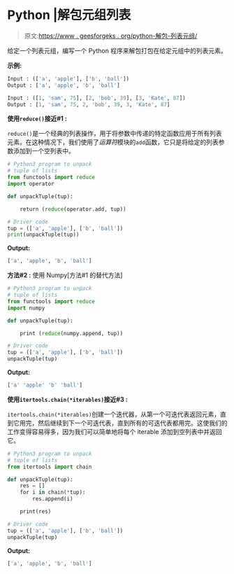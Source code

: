 # Python |解包元组列表

> 原文:[https://www . geesforgeks . org/python-解包-列表元组/](https://www.geeksforgeeks.org/python-unpacking-tuple-of-lists/)

给定一个列表元组，编写一个 Python 程序来解包打包在给定元组中的列表元素。

**示例:**

```py
Input : (['a', 'apple'], ['b', 'ball'])
Output : ['a', 'apple', 'b', 'ball']

Input : ([1, 'sam', 75], [2, 'bob', 39], [3, 'Kate', 87])
Output : [1, 'sam', 75, 2, 'bob', 39, 3, 'Kate', 87]

```

**使用`reduce()`接近#1 :**

`reduce()`是一个经典的列表操作，用于将参数中传递的特定函数应用于所有列表元素。在这种情况下，我们使用了*运算符*模块的`add`函数，它只是将给定的列表参数添加到一个空列表中。

```py
# Python3 program to unpack 
# tuple of lists
from functools import reduce
import operator

def unpackTuple(tup):

    return (reduce(operator.add, tup))

# Driver code
tup = (['a', 'apple'], ['b', 'ball'])
print(unpackTuple(tup))
```

**Output:**

```py
['a', 'apple', 'b', 'ball']

```

**方法#2 :** 使用 Numpy[方法#1 的替代方法]

```py
# Python3 program to unpack 
# tuple of lists
from functools import reduce
import numpy

def unpackTuple(tup):

    print (reduce(numpy.append, tup))

# Driver code
tup = (['a', 'apple'], ['b', 'ball'])
unpackTuple(tup)
```

**Output:**

```py
['a' 'apple' 'b' 'ball']

```

**使用`itertools.chain(*iterables)`接近#3 :**

`itertools.chain(*iterables)`创建一个迭代器，从第一个可迭代表返回元素，直到它用完，然后继续到下一个可迭代表，直到所有的可迭代表都用完。这使我们的工作变得容易得多，因为我们可以简单地将每个 iterable 添加到空列表中并返回它。

```py
# Python3 program to unpack 
# tuple of lists
from itertools import chain

def unpackTuple(tup):
    res = []
    for i in chain(*tup):
        res.append(i)

    print(res)

# Driver code
tup = (['a', 'apple'], ['b', 'ball'])
unpackTuple(tup)
```

**Output:**

```py
['a', 'apple', 'b', 'ball']

```